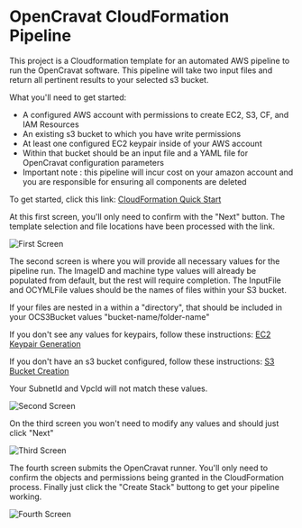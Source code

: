# OpenCravat CloudFormation Pipeline
This project is a Cloudformation template for an automated AWS pipeline to run the OpenCravat software. This pipeline will take two input files and return all pertinent results to your selected s3 bucket.

What you'll need to get started:
- A configured AWS account with permissions to create EC2, S3, CF, and IAM Resources
- An existing s3 bucket to which you have write permissions
- At least one configured EC2 keypair inside of your AWS account
- Within that bucket should be an input file and a YAML file for OpenCravat configuration parameters
- Important note : this pipeline will incur cost on your amazon account and you are responsible for ensuring all components are deleted

To get started, click this link: [CloudFormation Quick Start](https://console.aws.amazon.com/cloudformation/home?region=us-east-1#/stacks/create/template?stackName=OpenCravatRunner-v2&templateURL=http://oc-auto-wflow-testing.s3.amazonaws.com/oc-cf-template.yml)

At this first screen, you'll only need to confirm with the "Next" button. The template selection and file locations have been processed with the link.

![First Screen](https://github.com/hynesgra/OC-cloudform/blob/master/images/FirstScreen.png)

The second screen is where you will provide all necessary values for the pipeline run. The ImageID and machine type values will already be populated from default, but the rest will require completion. The InputFile and OCYMLFile values should be the names of files within your S3 bucket. 

If your files are nested in a within a "directory", that should be included in your OCS3Bucket values  "bucket-name/folder-name" 

If you don't see any values for keypairs, follow these instructions: [EC2 Keypair Generation](https://docs.aws.amazon.com/AWSEC2/latest/UserGuide/ec2-key-pairs.html#having-ec2-create-your-key-pair)

If you don't have an s3 bucket configured, follow these instructions: [S3 Bucket Creation](https://docs.aws.amazon.com/AmazonS3/latest/gsg/CreatingABucket.html)

Your SubnetId and VpcId will not match these values.


![Second Screen](https://github.com/hynesgra/OC-cloudform/blob/master/images/SecondScreen.png)

On the third screen you won't need to modify any values and should just click "Next"

![Third Screen](https://github.com/hynesgra/OC-cloudform/blob/master/images/ThirdScreen.png)

The fourth screen submits the OpenCravat runner. You'll only need to confirm the objects and permissions being granted in the CloudFormation process. Finally just click the "Create Stack" buttong to get your pipeline working.

![Fourth Screen](https://github.com/hynesgra/OC-cloudform/blob/master/images/FourthScreen.png)

